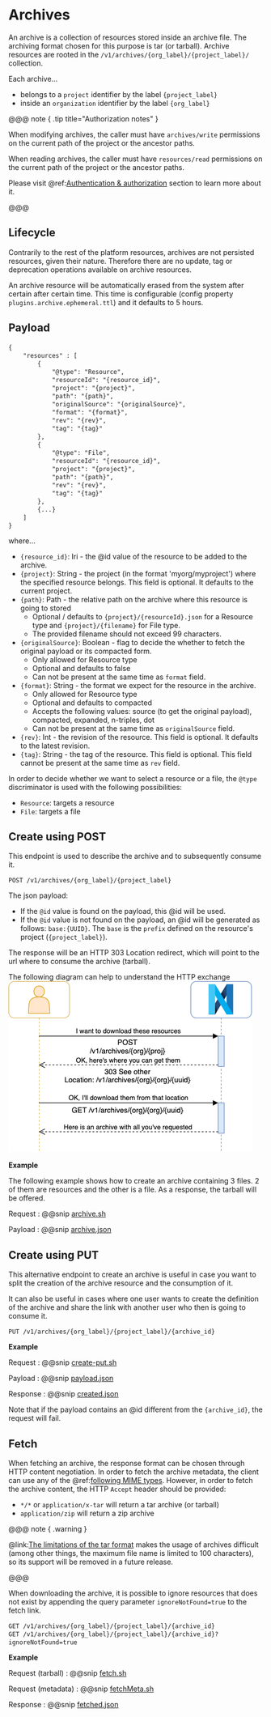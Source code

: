 # Archives

An archive is a collection of resources stored inside an archive file. The archiving format chosen for this purpose is 
tar (or tarball). Archive resources are rooted in the `/v1/archives/{org_label}/{project_label}/` collection.

Each archive... 

- belongs to a `project` identifier by the label `{project_label}`
- inside an `organization` identifier by the label `{org_label}`

@@@ note { .tip title="Authorization notes" }	

When modifying archives, the caller must have `archives/write` permissions on the current path of the project or the 
ancestor paths.

When reading archives, the caller must have `resources/read` permissions on the current path of the project or the 
ancestor paths.

Please visit @ref:[Authentication & authorization](authentication.md) section to learn more about it.

@@@

## Lifecycle

Contrarily to the rest of the platform resources, archives are not persisted resources, given their nature. Therefore 
there are no update, tag or deprecation operations available on archive resources.

An archive resource will be automatically erased from the system after certain after certain time. This time is 
configurable (config property `plugins.archive.ephemeral.ttl`) and it defaults to 5 hours.

## Payload

```
{
    "resources" : [
        {
            "@type": "Resource",
            "resourceId": "{resource_id}",
            "project": "{project}",
            "path": "{path}",
            "originalSource": "{originalSource}",
            "format": "{format}",
            "rev": "{rev}",
            "tag": "{tag}"
        },
        {
            "@type": "File",
            "resourceId": "{resource_id}",
            "project": "{project}",
            "path": "{path}",
            "rev": "{rev}",
            "tag": "{tag}"
        },
        {...}       
    ]
}
```

where...

- `{resource_id}`: Iri - the @id value of the resource to be added to the archive.
- `{project}`: String - the project (in the format 'myorg/myproject') where the specified resource belongs. This field 
  is optional. It defaults to the current project.
- `{path}`: Path - the relative path on the archive where this resource is going to stored
    * Optional / defaults to `{project}/{resourceId}.json` for a Resource type and `{project}/{filename}` for File type.
    * The provided filename should not exceed 99 characters.
- `{originalSource}`: Boolean - flag to decide the whether to fetch the original payload or its compacted form. 
    * Only allowed for Resource type
    * Optional and defaults to false
    * Can not be present at the same time as `format` field.
- `{format}`: String - the format we expect for the resource in the archive.
    * Only allowed for Resource type
    * Optional and defaults to compacted
    * Accepts the following values: source (to get the original payload), compacted, expanded, n-triples, dot
    * Can not be present at the same time as `originalSource` field.
- `{rev}`: Int - the revision of the resource. This field is optional. It defaults to the latest revision.
- `{tag}`: String - the tag of the resource. This field is optional. This field cannot be present at the same time as 
  `rev` field.

In order to decide whether we want to select a resource or a file, the `@type` discriminator is used with the following 
possibilities:

- `Resource`: targets a resource
- `File`: targets a file

## Create using POST

This endpoint is used to describe the archive and to subsequently consume it.
```
POST /v1/archives/{org_label}/{project_label}
```

The json payload:

- If the `@id` value is found on the payload, this @id will be used.
- If the `@id` value is not found on the payload, an @id will be generated as follows: `base:{UUID}`. The `base` is 
  the `prefix` defined on the resource's project (`{project_label}`).

The response will be an HTTP 303 Location redirect, which will point to the url where to consume the archive (tarball).

The following diagram can help to understand the HTTP exchange
![post-redirect-get](assets/archives/post-redirect-get.png "Post/Redirect/Get archive")

**Example**

The following example shows how to create an archive containing 3 files. 2 of them are resources and the other is a file.
As a response, the tarball will be offered.

Request
:   @@snip [archive.sh](assets/archives/create.sh)

Payload
:   @@snip [archive.json](assets/archives/payload.json)


## Create using PUT

This alternative endpoint to create an archive is useful in case you want to split the creation of the archive resource 
and the consumption of it. 

It can also be useful in cases where one user wants to create the definition of the archive and share the link with 
another user who then is going to consume it.

```
PUT /v1/archives/{org_label}/{project_label}/{archive_id}
```

**Example**

Request
:   @@snip [create-put.sh](assets/archives/create-put.sh)

Payload
:   @@snip [payload.json](assets/archives/payload.json)

Response
:   @@snip [created.json](assets/archives/created.json)

Note that if the payload contains an @id different from the `{archive_id}`, the request will fail.

## Fetch

When fetching an archive, the response format can be chosen through HTTP content negotiation.
In order to fetch the archive metadata, the client can use any of the @ref:[following MIME types](content-negotiation.md#supported-mime-types).
However, in order to fetch the archive content, the HTTP `Accept` header should be provided:

* `*/*` or `application/x-tar` will return a tar archive (or tarball)
* `application/zip` will return a zip archive

@@@ note { .warning }

@link:[The limitations of the tar format](https://en.wikipedia.org/wiki/Tar_(computing)) 
makes the usage of archives difficult (among other things, the maximum file name is limited to 100 characters), 
so its support will be removed in a future release.

@@@

When downloading the archive, it is possible to ignore resources that does not exist by appending the query parameter `ignoreNotFound=true`
to the fetch link.

```
GET /v1/archives/{org_label}/{project_label}/{archive_id}
GET /v1/archives/{org_label}/{project_label}/{archive_id}?ignoreNotFound=true
```

**Example**

Request (tarball)
:   @@snip [fetch.sh](assets/archives/fetch.sh)

Request (metadata)
:   @@snip [fetchMeta.sh](assets/archives/fetchMeta.sh)

Response
:   @@snip [fetched.json](assets/archives/fetched.json)